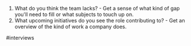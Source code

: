 
1. What do you think the team lacks? - Get a sense of what kind of gap you'll need to fill or what subjects to touch up on.
3. What upcoming initiatives do you see the role contributing to? - Get an overview of the kind of work a company does.

#interviews

